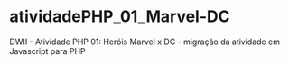 # atividadePHP_01_Marvel-DC
DWII - Atividade PHP 01: Heróis Marvel x DC - migração da atividade em Javascript para PHP
